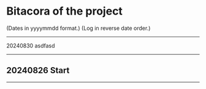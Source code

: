 # Bitacora of the project

(Dates in yyyymmdd format.) (Log in reverse date order.)

----
20240830
asdfasd

----
20240826
Start
----
----